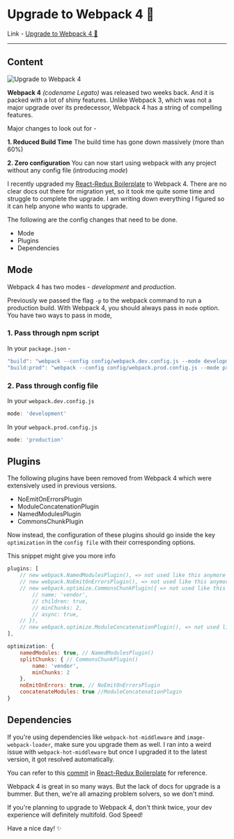 # Upgrade to Webpack 4 🎉

Link - [Upgrade to Webpack 4 🎉](https://dev.to/flexdinesh/upgrade-to-webpack-4---5bc5)

---

## Content

![Upgrade to Webpack 4](https://image.ibb.co/n6oUYS/webpack_upgrade.png)

**Webpack 4** _(codename Legato)_ was released two weeks back. And it is packed with a lot of shiny features. Unlike Webpack 3, which was not a major upgrade over its predecessor, Webpack 4 has a string of compelling features.

Major changes to look out for -

**1. Reduced Build Time**
    The build time has gone down massively (more than 60%)
    
**2. Zero configuration**
    You can now start using webpack with any project without any config file (introducing _mode_)

I recently upgraded my [React-Redux Boilerplate](https://github.com/flexdinesh/react-redux-boilerplate) to Webpack 4. There are no clear docs out there for migration yet, so it took me quite some time and struggle to complete the upgrade. I am writing down everything I figured so it can help anyone who wants to upgrade.

The following are the config changes that need to be done.
- Mode
- Plugins
- Dependencies

## Mode

Webpack 4 has two modes - _development_ and _production_.

Previously we passed the flag `-p` to the webpack command to run a production build. With Webpack 4, you should always pass in `mode` option. You have two ways to pass in mode,

### 1. Pass through npm script

In your `package.json` -

```js
"build": "webpack --config config/webpack.dev.config.js --mode development"
"build:prod": "webpack --config config/webpack.prod.config.js --mode production"
```

### 2. Pass through config file

In your `webpack.dev.config.js`
```js
mode: 'development'
```

In your `webpack.prod.config.js`
```js
mode: 'production'
```

## Plugins

The following plugins have been removed from Webpack 4 which were extensively used in previous versions.

- NoEmitOnErrorsPlugin
- ModuleConcatenationPlugin
- NamedModulesPlugin
- CommonsChunkPlugin

Now instead, the configuration of these plugins should go inside the key `optimization` in the `config file` with their corresponding options.

This snippet might give you more info

```js
plugins: [
    // new webpack.NamedModulesPlugin(), => not used like this anymore
    // new webpack.NoEmitOnErrorsPlugin(), => not used like this anymore
    // new webpack.optimize.CommonsChunkPlugin({ => not used like this anymore
        // name: 'vendor',
        // children: true,
        // minChunks: 2,
        // async: true,
    // }),
    // new webpack.optimize.ModuleConcatenationPlugin(), => not used like this anymore
],

optimization: {
    namedModules: true, // NamedModulesPlugin()
    splitChunks: { // CommonsChunkPlugin()
        name: 'vendor',
        minChunks: 2
    },
    noEmitOnErrors: true, // NoEmitOnErrorsPlugin
    concatenateModules: true //ModuleConcatenationPlugin
}
```

## Dependencies

If you're using dependencies like `webpack-hot-middleware` and `image-webpack-loader`, make sure you upgrade them as well. I ran into a weird issue with `webpack-hot-middleware` but once I upgraded it to the latest version, it got resolved automatically.


You can refer to this [commit](https://github.com/flexdinesh/react-redux-boilerplate/commit/69dc839ad84c37b170e4c3d6f1f8ecb735fc2791) in [React-Redux Boilerplate](https://github.com/flexdinesh/react-redux-boilerplate) for reference.

Webpack 4 is great in so many ways. But the lack of docs for upgrade is a bummer. But then, we're all amazing problem solvers, so we don't mind.

If you're planning to upgrade to Webpack 4, don't think twice, your dev experience will definitely multifold. God Speed!

Have a nice day! ✨